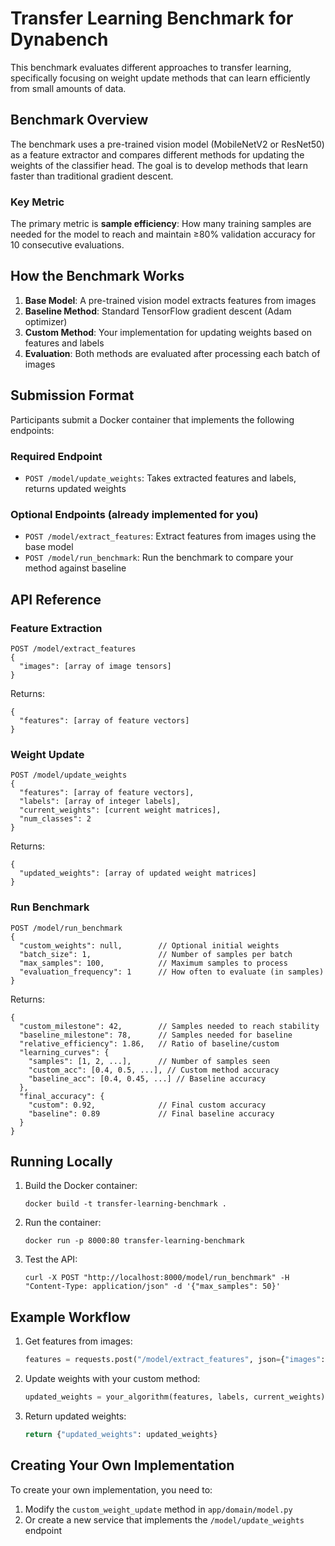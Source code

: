 # Transfer Learning Benchmark for Dynabench

This benchmark evaluates different approaches to transfer learning, specifically focusing on weight update methods that can learn efficiently from small amounts of data.

## Benchmark Overview

The benchmark uses a pre-trained vision model (MobileNetV2 or ResNet50) as a feature extractor and compares different methods for updating the weights of the classifier head. The goal is to develop methods that learn faster than traditional gradient descent.

### Key Metric

The primary metric is **sample efficiency**: How many training samples are needed for the model to reach and maintain ≥80% validation accuracy for 10 consecutive evaluations.

## How the Benchmark Works

1. **Base Model**: A pre-trained vision model extracts features from images
2. **Baseline Method**: Standard TensorFlow gradient descent (Adam optimizer)
3. **Custom Method**: Your implementation for updating weights based on features and labels
4. **Evaluation**: Both methods are evaluated after processing each batch of images

## Submission Format

Participants submit a Docker container that implements the following endpoints:

### Required Endpoint

- `POST /model/update_weights`: Takes extracted features and labels, returns updated weights

### Optional Endpoints (already implemented for you)

- `POST /model/extract_features`: Extract features from images using the base model
- `POST /model/run_benchmark`: Run the benchmark to compare your method against baseline

## API Reference

### Feature Extraction

```
POST /model/extract_features
{
  "images": [array of image tensors]
}
```

Returns:
```
{
  "features": [array of feature vectors]
}
```

### Weight Update

```
POST /model/update_weights
{
  "features": [array of feature vectors],
  "labels": [array of integer labels],
  "current_weights": [current weight matrices],
  "num_classes": 2
}
```

Returns:
```
{
  "updated_weights": [array of updated weight matrices]
}
```

### Run Benchmark

```
POST /model/run_benchmark
{
  "custom_weights": null,        // Optional initial weights
  "batch_size": 1,               // Number of samples per batch
  "max_samples": 100,            // Maximum samples to process
  "evaluation_frequency": 1      // How often to evaluate (in samples)
}
```

Returns:
```
{
  "custom_milestone": 42,        // Samples needed to reach stability
  "baseline_milestone": 78,      // Samples needed for baseline
  "relative_efficiency": 1.86,   // Ratio of baseline/custom
  "learning_curves": {
    "samples": [1, 2, ...],      // Number of samples seen
    "custom_acc": [0.4, 0.5, ...], // Custom method accuracy
    "baseline_acc": [0.4, 0.45, ...] // Baseline accuracy
  },
  "final_accuracy": {
    "custom": 0.92,              // Final custom accuracy
    "baseline": 0.89             // Final baseline accuracy
  }
}
```

## Running Locally

1. Build the Docker container:
   ```
   docker build -t transfer-learning-benchmark .
   ```

2. Run the container:
   ```
   docker run -p 8000:80 transfer-learning-benchmark
   ```

3. Test the API:
   ```
   curl -X POST "http://localhost:8000/model/run_benchmark" -H "Content-Type: application/json" -d '{"max_samples": 50}'
   ```

## Example Workflow

1. Get features from images:
   ```python
   features = requests.post("/model/extract_features", json={"images": images}).json()["features"]
   ```

2. Update weights with your custom method:
   ```python
   updated_weights = your_algorithm(features, labels, current_weights)
   ```

3. Return updated weights:
   ```python
   return {"updated_weights": updated_weights}
   ```

## Creating Your Own Implementation

To create your own implementation, you need to:

1. Modify the `custom_weight_update` method in `app/domain/model.py`
2. Or create a new service that implements the `/model/update_weights` endpoint
